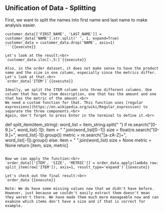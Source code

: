 ## Unification of Data - Splitting

First, we want to split the names into first name and last name to make analysis easier.<br>
```
customer_data[['FIRST_NAME', 'LAST_NAME']] = customer_data['NAME'].str.split(' ', 1, expand=True)
customer_data = customer_data.drop('NAME', axis=1)
```{{execute}}

Let's look at the result:<br>
`customer_data.iloc[:,5:]`{{execute}}

Also, in the order dataset, it does not make sense to have the product name and the size in one column, especially since the metrics differ. Let's look at that.<br>
`order_data['ITEM']`{{execute}}

Ideally, we split the ITEM column into three different columns. One column that has the item description, one that has the amount and one that has the metric of the amount.<br>
We need a custom function for that. This function uses [regular expressions](https://en.wikipedia.org/wiki/Regular_expression) to separate the three components.<br>
Again, don't forget to press Enter in the terminal to define it.<br>
```
def split_item(item_string):
    word_list = item_string.split(" ")
    if re.search("[0-9.]+", word_list[-1]):
        item = " ".join(word_list[0:-1])
        size = float(re.search("[0-9.]+", word_list[-1]).group())
        metric = re.search("[a-zA-Z]+", word_list[-1]).group()
    else:
        item = " ".join(word_list)
        size = None
        metric = None
    return [item, size, metric]
```{{execute}}

Now we can apply the function:<br>
`order_data[['ITEM', 'SIZE', 'METRIC']] = order_data.apply(lambda row: split_item(row['ITEM']), axis=1, result_type='expand')`{{execute}}

Let's check out the final result:<br>
`order_data`{{execute}}

Note: We do have some missing values now that we didn't have before. However, just because we couldn't easily extract them doesn't mean they weren't there. We have made them much more manageable now and can examine which items don't have a size and if that is correct for example.